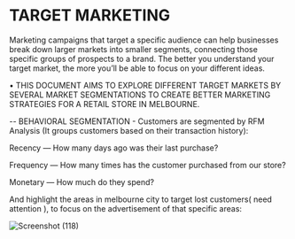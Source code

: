 # TARGET MARKETING
Marketing campaigns that target a specific audience can help businesses break down larger markets into smaller segments, connecting those specific groups of prospects to a brand. The better you understand your target market, the more you’ll be able to focus on your different ideas.

•	THIS DOCUMENT AIMS TO EXPLORE DIFFERENT TARGET MARKETS BY SEVERAL MARKET SEGMENTATIONS TO CREATE BETTER MARKETING STRATEGIES FOR A RETAIL STORE IN MELBOURNE.

-- BEHAVIORAL SEGMENTATION - Customers are segmented by RFM Analysis (It groups customers based on their transaction history):

Recency — How many days ago was their last purchase?

Frequency — How many times has the customer purchased from our store?  

Monetary — How much do they spend?

And highlight the areas in melbourne city to target lost customers( need attention ), to focus on the advertisement of that specific areas:

![Screenshot (118)](https://user-images.githubusercontent.com/105408258/222162113-0a3e72ec-6091-42fa-afed-8e49eb136239.png)
